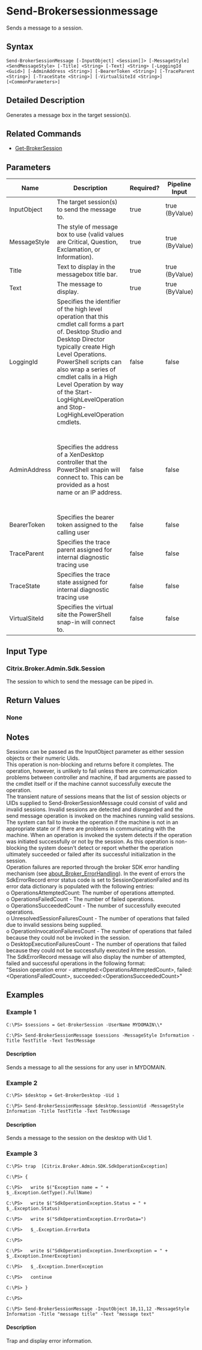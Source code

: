 ﻿
# Send-Brokersessionmessage
Sends a message to a session.
## Syntax

```
Send-BrokerSessionMessage [-InputObject] <Session[]> [-MessageStyle] <SendMessageStyle> [-Title] <String> [-Text] <String> [-LoggingId <Guid>] [-AdminAddress <String>] [-BearerToken <String>] [-TraceParent <String>] [-TraceState <String>] [-VirtualSiteId <String>] [<CommonParameters>]
```

## Detailed Description
Generates a message box in the target session(s).


## Related Commands

* [Get-BrokerSession](../Get-BrokerSession/)
## Parameters
| Name   | Description | Required? | Pipeline Input | Default Value |
| --- | --- | --- | --- | --- |
| InputObject | The target session(s) to send the message to. | true | true (ByValue) |  |
| MessageStyle | The style of message box to use (valid values are Critical, Question, Exclamation, or Information). | true | true (ByValue) |  |
| Title | Text to display in the messagebox title bar. | true | true (ByValue) |  |
| Text | The message to display. | true | true (ByValue) |  |
| LoggingId | Specifies the identifier of the high level operation that this cmdlet call forms a part of. Desktop Studio and Desktop Director typically create High Level Operations. PowerShell scripts can also wrap a series of cmdlet calls in a High Level Operation by way of the Start-LogHighLevelOperation and Stop-LogHighLevelOperation cmdlets. | false | false |  |
| AdminAddress | Specifies the address of a XenDesktop controller that the PowerShell snapin will connect to. This can be provided as a host name or an IP address. | false | false | Localhost. Once a value is provided by any cmdlet, this value will become the default. |
| BearerToken | Specifies the bearer token assigned to the calling user | false | false |  |
| TraceParent | Specifies the trace parent assigned for internal diagnostic tracing use | false | false |  |
| TraceState | Specifies the trace state assigned for internal diagnostic tracing use | false | false |  |
| VirtualSiteId | Specifies the virtual site the PowerShell snap-in will connect to. | false | false |  |

## Input Type

### Citrix.Broker.Admin.Sdk.Session
The session to which to send the message can be piped in.
## Return Values

### None

## Notes
Sessions can be passed as the InputObject parameter as either session objects or their numeric Uids.  
    This operation is non-blocking and returns before it completes. The operation, however, is unlikely to fail unless there are communication problems between controller and machine, if bad arguments are passed to the cmdlet itself or if the machine cannot successfully execute the operation.  
    The transient nature of sessions means that the list of session objects or UIDs supplied to Send-BrokerSessionMessage could consist of valid and invalid sessions. Invalid sessions are detected and disregarded and the send message operation is invoked on the machines running valid sessions.  
    The system can fail to invoke the operation if the machine is not in an appropriate state or if there are problems in communicating with the machine. When an operation is invoked the system detects if the operation was initiated successfully or not by the session. As this operation is non-blocking the system doesn't detect or report whether the operation ultimately succeeded or failed after its successful initialization in the session.  
    Operation failures are reported through the broker SDK error handling mechanism (see [about\_Broker\_ErrorHandling](../about_Broker_ErrorHandling/)). In the event of errors the SdkErrorRecord error status code is set to SessionOperationFailed and its error data dictionary is populated with the following entries:  
    o OperationsAttemptedCount: The number of operations attempted.  
    o OperationsFailedCount - The number of failed operations.  
    o OperationsSucceededCount - The number of successfully executed operations.  
    o UnresolvedSessionFailuresCount - The number of operations that failed due to invalid sessions being supplied.  
    o OperationInvocationFailuresCount - The number of operations that failed because they could not be invoked in the session.  
    o DesktopExecutionFailuresCount - The number of operations that failed because they could not be successfully executed in the session.  
    The SdkErrorRecord message will also display the number of attempted, failed and successful operations in the following format:  
    "Session operation error - attempted:&lt;OperationsAttemptedCount&gt;, failed:&lt;OperationsFailedCount&gt;, succeeded:&lt;OperationsSucceededCount&gt;"
## Examples

### Example 1

```
C:\PS> $sessions = Get-BrokerSession -UserName MYDOMAIN\\*  
  
C:\PS> Send-BrokerSessionMessage $sessions -MessageStyle Information -Title TestTitle -Text TestMessage
```

#### Description
Sends a message to all the sessions for any user in MYDOMAIN.
### Example 2

```
C:\PS> $desktop = Get-BrokerDesktop -Uid 1  
  
C:\PS> Send-BrokerSessionMessage $desktop.SessionUid -MessageStyle Information -Title TestTitle -Text TestMessage
```

#### Description
Sends a message to the session on the desktop with Uid 1.
### Example 3

```
C:\PS> trap  [Citrix.Broker.Admin.SDK.SdkOperationException]  
  
C:\PS> {  
  
C:\PS>   write $("Exception name = " + $_.Exception.GetType().FullName)  
  
C:\PS>   write $("SdkOperationException.Status = " + $_.Exception.Status)  
  
C:\PS>   write $("SdkOperationException.ErrorData=")  
  
C:\PS>   $_.Exception.ErrorData  
  
C:\PS>  
  
C:\PS>   write $("SdkOperationException.InnerException = " + $_.Exception.InnerException)  
  
C:\PS>   $_.Exception.InnerException  
  
C:\PS>   continue  
  
C:\PS> }  
  
C:\PS>  
  
C:\PS> Send-BrokerSessionMessage -InputObject 10,11,12 -MessageStyle Information -Title "message title" -Text "message text"
```

#### Description
Trap and display error information.
